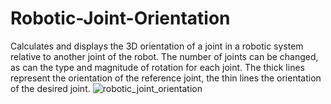 # Robotic-Joint-Orientation
Calculates and displays the 3D orientation of a joint in a robotic system relative to another joint of the robot.
The number of joints can be changed, as can the type and magnitude of rotation for each joint. 
The thick lines represent the orientation of the reference joint, the thin lines the orientation of the desired joint.
![robotic_joint_orientation](https://user-images.githubusercontent.com/19615781/99200098-570a1b80-2771-11eb-9f02-eb04e6a0eaec.PNG)
